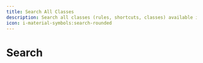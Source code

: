 ```yaml
---
title: Search All Classes
description: Search all classes (rules, shortcuts, classes) available in Ato-UI.
icon: i-material-symbols:search-rounded
---
```


<script>
    import Search from './Search.svelte';
</script>

# Search

<Search />